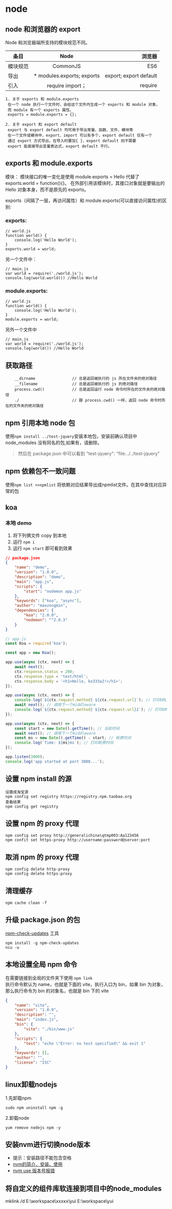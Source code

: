 # node

## node 和浏览器的 export

Node 和浏览器端所支持的模块规范不同。

| 条目     |            Node             |                 浏览器 |
| -------- | :-------------------------: | ---------------------: |
| 模块规范 |          CommonJS           |                    ES6 |
| 导出     | \* modules.exports; exports | export; export default |
| 引入     |      require import；       |                require |

```
1. 关于 exports 和 module.exports
 在一个 node 执行一个文件时，会给这个文件内生成一个 exports 和 module 对象，
 而 module 有一个 exports 属性。
 exports = module.exports = {};

2. 关于 export 和 export default
 export 与 export default 均可用于导出常量、函数、文件、模块等
 在一个文件或模块中，export、import 可以有多个，export default 仅有一个
 通过 export 方式导出，在导入时要加{ }，export default 则不需要
 export 能直接导出变量表达式，export default 不行。
```

## exports 和 module.exports

模块：
模块接口的唯一变化是使用 module.exports = Hello 代替了 exports.world = function(){}。 在外部引用该模块时，其接口对象就是要输出的 Hello 对象本身，而不是原先的 exports。

exports（间隔了一层，再访问属性）和 module.exports(可以直接访问属性)的区别:

### exports:

```
// world.js
function world() {
    console.log('Hello World');
}
exports.world = world;
```

另一个文件中：

```
// main.js
var world = require('./world.js');
console.log(world.world()) //Hello World
```

### module.exports:

```
// world.js
function world() {
    console.log('Hello World');
}
module.exports = world;
```

另外一个文件中

```
// main.js
var world = require('./world.js');
console.log(world()) //Hello World
```

## 获取路径

```
    __dirname                // 总是返回被执行的 js 所在文件夹的绝对路径
    __filename               // 总是返回被执行的 js 的绝对路径
    process.cwd()            // 总是返回运行 node 命令时所在的文件夹的绝对路径
    ./                       // 跟 process.cwd() 一样，返回 node 命令时所在的文件夹的绝对路径
```

## npm 引用本地 node 包

使用`npm install ../test-jquery`安装本地包，安装前确认项目中 node_modules 没有同名的包,如果有，请删除。

> 然后在 package.json 中可以看到
> "test-jquery": "file:../../test-jquery"

## npm 依赖包不一致问题

使用`npm list >>npmlist` 将依赖对应结果导出成npmlist文件。在其中查找对应异常的包

## koa

### 本地 demo

1. 将下列俩文件 copy 到本地
2. 运行 `npm i`
3. 运行 `npm start` 即可看到效果

```json
// package.json
{
    "name": "demo",
    "version": "1.0.0",
    "description": "demo",
    "main": "app.js",
    "scripts": {
        "start": "nodemon app.js"
    },
    "keywords": ["koa", "async"],
    "author": "maozongmin",
    "dependencies": {
        "koa": "2.0.0",
        "nodemon": "^2.0.3"
    }
}
```

```js
// app.js
const Koa = require('koa');

const app = new Koa();

app.use(async (ctx, next) => {
    await next();
    ctx.response.status = 200;
    ctx.response.type = 'text/html';
    ctx.response.body = '<h1>Hello, ko333a2!</h1>';
});

app.use(async (ctx, next) => {
    console.log(`${ctx.request.method} ${ctx.request.url}`); // 打印URL
    await next(); // 调用下一个middleware
    console.log(`${ctx.request.method} ${ctx.request.url}2`); // 打印URL
});

app.use(async (ctx, next) => {
    const start = new Date().getTime(); // 当前时间
    await next(); // 调用下一个middleware
    const ms = new Date().getTime() - start; // 耗费时间
    console.log(`Time: ${ms}ms`); // 打印耗费时间
});

app.listen(3000);
console.log('app started at port 3000...');
```

## 设置 npm install 的源

```
设置成淘宝源
npm config set registry https://registry.npm.taobao.org
查看结果
npm config get registry
```

## 设置 npm 的 proxy 代理

```
npm config set proxy http://generalichina\qtmp003:Aa123456
npm confit set https-proxy http://username:password@server:port
```

## 取消 npm 的 proxy 代理

```
npm config delete http-proxy
npm config delete https-proxy
```

## 清理缓存 

```
npm cache clean -f
```

## 升级 package.json 的包

<a href="https://github.com/raineorshine/npm-check-updates" target="_blank">npm-check-updates</a> 工具

```
npm install -g npm-check-updates
ncu -u
```

## 本地设置全局 npm 命令

在需要链接到全局的文件夹下使用 `npm link`  
执行命令默认为 name，也就是下面的 vite，执行入口为 bin，如果 bin 为对象，那么执行命令为 bin 的对象名，也就是 bin 下的 vite

```json
{
    "name": "vite",
    "version": "1.0.0",
    "description": "",
    "main": "index.js",
    "bin": {
        "vite": "./bin/www.js"
    },
    "scripts": {
        "test": "echo \"Error: no test specified\" && exit 1"
    },
    "keywords": [],
    "author": "",
    "license": "ISC"
}
```

<!-- npm install --global windows-build-tools -->

## linux卸载nodejs
1.先卸载npm

`sudo npm uninstall npm -g`

2.卸载node

`yum remove nodejs npm -y`

## 安装nvm进行切换node版本
- 提示：安装路径不能包含空格
- <a href="https://blog.csdn.net/QWERTYQ16/article/details/124497532" target="_blank">nvm的简介、安装、使用</a>
- <a href="https://blog.csdn.net/sunshineGGB/article/details/124249489" target="_blank">nvm use 版本号报错 </a>

## 将自定义的组件库软连接到项目中的node_modules
mklink /d E:\workspace\xxxxx\yui E:\workspace\yui